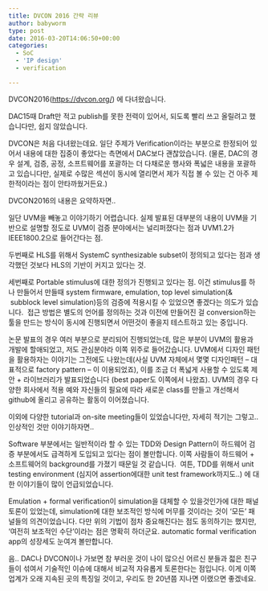 ```yaml
---
title: DVCON 2016 간략 리뷰
author: babyworm
type: post
date: 2016-03-20T14:06:50+00:00
categories:
  - SoC
  - 'IP design'
  - verification

---
```

DVCON2016(<https://dvcon.org/>) 에 다녀왔습니다.

DAC15때 Draft만 적고 publish를 못한 전력이 있어서, 되도록 빨리 쓰고 올릴려고 했습니다만, 쉽지 않았습니다.

DVCON은 처음 다녀왔는데요. 일단 주제가 Verification이라는 부분으로 한정되어 있어서 내용에 대한 집중이 좋았다는 측면에서 DAC보다 괜찮았습니다. (물론, DAC의 경우 설계, 검증, 공정, 소프트웨어를 포괄하는 더 다채로운 행사와 폭넓은 내용을 포괄하고 있습니다만, 실제로 수많은 섹션이 동시에 열리면서 제가 직접 볼 수 있는 건 아주 제한적이라는 점이 안타까웠거든요.)

DVCON2016의 내용은 요약하자면..

일단 UVM을 빼놓고 이야기하기 어렵습니다. 실제 발표된 대부분의 내용이 UVM을 기반으로 설명할 정도로 UVM이 검증 분야에서는 널리퍼졌다는 점과 UVM1.2가 IEEE1800.2으로 들어간다는 점.

두번째로 HLS를 위해서 SystemC synthesizable subset이 정의되고 있다는 점과 생각했던 것보다 HLS의 기반이 커지고 있다는 것.

세번째로 Portable stimulus에 대한 정의가 진행되고 있다는 점. 이건 stimulus를 하나 만들어서 만들때 system firmware, emulation, top level simulation(&  subblock level simulation)등의 검증에 적용시킬 수 있었으면 좋겠다는 의도가 있습니다.  접근 방법은 별도의 언어를 정의하는 것과 이전에 만들어진 걸 conversion하는 툴을 만드는 방식이 동시에 진행되면서 어떤것이 좋을지 테스트하고 있는 중입니다.

논문 발표의 경우 여러 부분으로 분리되어 진행되었는데, 많은 부분이 UVM의 활용과 개발에 할애되었고, 저도 관심분야라 이쪽 위주로 들어갔습니다. UVM에서 디자인 패턴을 활용하자는 이야기는 그전에도 나왔는데(사실 UVM 자체에서 몇몇 디자인패턴 – 대표적으로 factory pattern – 이 이용되었죠), 이를 조금 더 폭넓게 사용할 수 있도록 제안 + 라이브러리가 발표되었습니다 (best paper도 이쪽에서 나왔죠). UVM의 경우 다양한 회사에서 적용 예와 자신들의 필요에 따라 새로운 class를 만들고 개선해서 github에 올리고 공유하는 활동이 이어졌습니다.

이외에 다양한 tutorial과 on-site meeting들이 있었습니다만, 자세히 적기는 그렇고.. 인상적인 것만 이야기하자면..

Software 부분에서는 일반적이라 할 수 있는 TDD와 Design Pattern이 하드웨어 검증 부분에서도 급격하게 도입되고 있다는 점이 볼만합니다. 이쪽 사람들이 하드웨어 + 소프트웨어의 background를 가졌기 때문일 것 같습니다.  여튼, TDD를 위해서 unit testing environment (심지어 assertion에대한 unit test framework까지도..) 에 대한 이야기들이 많이 언급되었습니다.

Emulation + formal verification이 simulation을 대체할 수 있을것인가에 대한 패널토론이 있었는데, simulation에 대한 보조적인 방식에 머무를 것이라는 것이 ‘모든’ 패널들의 의견이었습니다. 다만 위의 기법이 점차 중요해진다는 점도 동의하기는 했지만, ‘여전히 보조적인 수단’이라는 점은 명확히 하더군요. automatic formal verification app의 성장세도 눈여겨 볼만합니다. 

음.. DAC나 DVCON이나 가보면 참 부러운 것이 나이 많으신 어르신 분들과 젋은 친구들이 섞여서 기술적인 이슈에 대해서 비교적 자유롭게 토론한다는 점입니다. 이게 이쪽 업계가 오래 지속된 곳의 특징일 것이고, 우리도 한 20년쯤 지나면 이랬으면 좋겠네요.

 